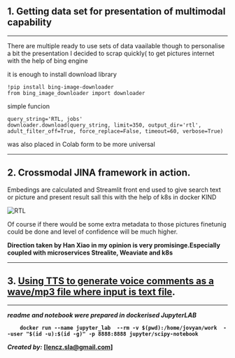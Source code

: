 

## 1.  Getting data set for presentation of multimodal capability
---
There are multiple ready to use sets of data vaailable though to personalise a bit the presentation I decided to scrap quickly( to get pictures internet with the help of bing engine

it is enough to install download library


```
!pip install bing-image-downloader
from bing_image_downloader import downloader
```
simple funcion

```
query_string='RTL, jobs'
downloader.download(query_string, limit=350, output_dir='rtl', adult_filter_off=True, force_replace=False, timeout=60, verbose=True)
```
was also placed in Colab form to be more universal





---
## 2.  Crossmodal JINA framework in action.

Embedings are calculated and Streamlit front end used to give search text or picture and present result sall this with the help of k8s in docker KIND




![RTL](rtl.gif)

Of course if there would be some extra metadata to those pictures  finetunig could be done and level of confidence will be much higher. <b>
    
Direction  taken by Han Xiao in my opinion is very promisinge.Especially coupled with microservices Strealite, Weaviate and k8s

 ---
## 3.  [Using TTS to generate voice comments as a wave/mp3 file where  input  is text file](https://github.com/len-sla/JINA/blob/main/tts-input_txt_file.ipynb).
    
---


_readme and notebook were prepared in dockerised JupyterLAB_ <b>

```
    docker run --name jupyter_lab  --rm -v $(pwd):/home/jovyan/work  --user "$(id -u):$(id -g)" -p 8888:8888 jupyter/scipy-notebook
```

_Created by:_ [lencz.sla@gmail.com]

